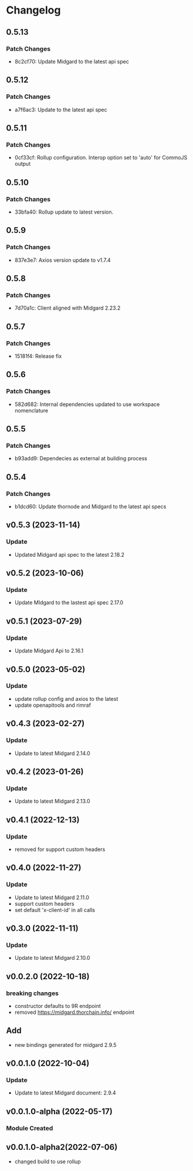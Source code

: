 # Changelog

## 0.5.13

### Patch Changes

- 8c2cf70: Update Midgard to the latest api spec

## 0.5.12

### Patch Changes

- a7f6ac3: Update to the latest api spec

## 0.5.11

### Patch Changes

- 0cf33cf: Rollup configuration. Interop option set to 'auto' for CommoJS output

## 0.5.10

### Patch Changes

- 33bfa40: Rollup update to latest version.

## 0.5.9

### Patch Changes

- 837e3e7: Axios version update to v1.7.4

## 0.5.8

### Patch Changes

- 7d70a1c: Client aligned with Midgard 2.23.2

## 0.5.7

### Patch Changes

- 15181f4: Release fix

## 0.5.6

### Patch Changes

- 582d682: Internal dependencies updated to use workspace nomenclature

## 0.5.5

### Patch Changes

- b93add9: Dependecies as external at building process

## 0.5.4

### Patch Changes

- b1dcd60: Update thornode and Midgard to the latest api specs

## v0.5.3 (2023-11-14)

### Update

- Updated Midgard api spec to the latest 2.18.2

## v0.5.2 (2023-10-06)

### Update

- Update MIdgard to the lastest api spec 2.17.0

## v0.5.1 (2023-07-29)

### Update

- Update Midgard Api to 2.16.1

## v0.5.0 (2023-05-02)

### Update

- update rollup config and axios to the latest
- update openapitools and rimraf

## v0.4.3 (2023-02-27)

### Update

- Update to latest Midgard 2.14.0

## v0.4.2 (2023-01-26)

### Update

- Update to latest Midgard 2.13.0

## v0.4.1 (2022-12-13)

### Update

- removed for support custom headers

## v0.4.0 (2022-11-27)

### Update

- Update to latest Midgard 2.11.0
- support custom headers
- set default 'x-client-id' in all calls

## v0.3.0 (2022-11-11)

### Update

- Update to latest Midgard 2.10.0

## v0.0.2.0 (2022-10-18)

### breaking changes

- constructor defaults to 9R endpoint
- removed https://midgard.thorchain.info/ endpoint

## Add

- new bindings generated for midgard 2.9.5

## v0.0.1.0 (2022-10-04)

### Update

- Update to latest Midgard document: 2.9.4

## v0.0.1.0-alpha (2022-05-17)

### Module Created

## v0.0.1.0-alpha2(2022-07-06)

- changed build to use rollup
